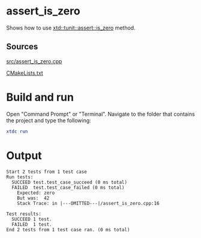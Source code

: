 # assert_is_zero

Shows how to use [xtd::tunit::assert::is_zero](../../../../src/xtd.tunit/include/xtd/assert.h) method.

## Sources

[src/assert_is_zero.cpp](src/assert_is_zero.cpp)

[CMakeLists.txt](CMakeLists.txt)

# Build and run

Open "Command Prompt" or "Terminal". Navigate to the folder that contains the project and type the following:

```cmake
xtdc run
```

# Output

```
Start 2 tests from 1 test case
Run tests:
  SUCCEED test.test_case_succeed (0 ms total)
  FAILED  test.test_case_failed (0 ms total)
    Expected: zero
    But was:  42
    Stack Trace: in |---OMITTED---|/assert_is_zero.cpp:16

Test results:
  SUCCEED 1 test.
  FAILED  1 test.
End 2 tests from 1 test case ran. (0 ms total)
```
